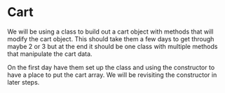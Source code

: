 # Cart

We will be using a class to build out a cart object with methods that will modify the cart object. This should take them a few days to get through maybe 2 or 3 but at the end it should be one class with multiple methods that manipulate the cart data.

On the first day have them set up the class and using the constructor to have a place to put the cart array. We will be revisiting the constructor in later steps.